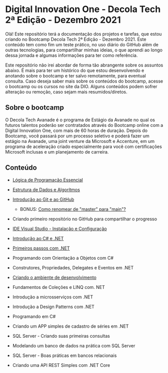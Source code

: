 # Digital Innovation One - Decola Tech 2ª Edição - Dezembro 2021

Olá! Este repositório terá a documentação dos projetos e tarefas, que estou criando no Bootcamp Decola Tech 2ª Edição - Dezembro 2021. Este conteúdo tem como fim um teste prático, no uso diário do GitHub além de outras tecnologias, para compartilhar minhas ideias, o que aprendi ao longo dessa jornada e algumas informações para ter como referência. 

Este repositório não irei abordar de forma tão abrangente sobre os assuntos abaixo. É mais para ter um histórico do que estou desenvolvendo e anotando sobre o bootcamp e ter salvo remotamente, para eventual consulta. Caso deseja saber mais sobre os conteúdos do bootcamp, acesse o bootcamp ou os cursos no site da DIO. Alguns conteúdos podem sofrer alteração ou remoção, caso sejam mais resumidos/diretos. 

## Sobre o bootcamp

O Decola Tech Avanade é o programa de Estágio da Avanade no qual os futuros talentos poderão ser contratados através do Bootcamp online com a Digital Innovation One, com mais de 60 horas de duração. Depois do Bootcamp, você passará por um processo seletivo e poderá fazer um estágio na Avanade, uma joint venture da Microsoft e Accenture, em um programa de aceleração criado especialmente para você com certificações Microsoft inclusas e um planejamento de carreira.

## Conteúdo

* [Lógica de Programação Essencial](Lógica%20de%20Programação%20Essencial/README.md)

* [Estrutura de Dados e Algorítmos](Estrutura%20de%20Dados%20e%20Algorítmos/README.md)

* [Introdução ao Git e ao GitHub](Introdução%20ao%20Git%20e%20ao%20GitHub/README.md)
  
  * BONUS: [Como renomear de "master" para "main"?](Introdução%20ao%20Git%20e%20ao%20GitHub/Renomear%20Branch/README.md)

* Criando primeiro repositório no GitHub para compartilhar o progresso

* [IDE Visual Studio - Instalação e Configuração](IDE%20Visual%20Studio%20-%20Instalação%20e%20Configuração/README.md)

* [Introdução ao C# e .NET](Introdução%20ao%20C%23%20e%20.NET/README.md)

* [Primeiros passos com .NET](Primeiros%20passos%20com%20.NET/README.md)

* Programando com Orientação a Objetos com C#

* Construtores, Propriedades, Delegates e Eventos em .NET

* [Criando o ambiente de desenvolvimento](Criando%20o%20ambiente%20de%20desenvolvimento/)

* Fundamentos de Coleções e LINQ com. NET

* Introdução a microsserviços com .NET

* Introdução a Design Patterns com .NET

* Programando em C#

* Criando um APP simples de cadastro de séries em .NET

* SQL Server - Criando suas primeiras consultas

* Modelando um banco de dados na prática com SQL Server

* SQL Server - Boas práticas em bancos relacionais

* Criando uma API REST Simples com .NET Core
